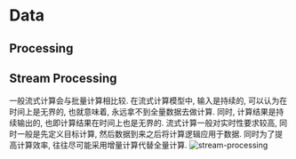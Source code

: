 # Data

## Processing
## Stream Processing
一般流式计算会与批量计算相比较. 在流式计算模型中, 输入是持续的, 可以认为在时间上是无界的, 也就意味着, 永远拿不到全量数据去做计算. 同时, 计算结果是持续输出的, 也即计算结果在时间上也是无界的. 流式计算一般对实时性要求较高, 同时一般是先定义目标计算, 然后数据到来之后将计算逻辑应用于数据. 同时为了提高计算效率, 往往尽可能采用增量计算代替全量计算.
![stream-processing](https://files-kyo.oss-cn-hongkong.aliyuncs.com/Fu3Ii_jVEq-gGg4lZJseygsB7dpr.png)


